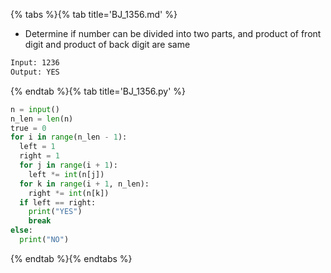 {% tabs %}{% tab title='BJ_1356.md' %}

* Determine if number can be divided into two parts, and product of front digit and product of back digit are same

```txt
Input: 1236
Output: YES
```

{% endtab %}{% tab title='BJ_1356.py' %}

```py
n = input()
n_len = len(n)
true = 0
for i in range(n_len - 1):
  left = 1
  right = 1
  for j in range(i + 1):
    left *= int(n[j])
  for k in range(i + 1, n_len):
    right *= int(n[k])
  if left == right:
    print("YES")
    break
else:
  print("NO")
```

{% endtab %}{% endtabs %}
